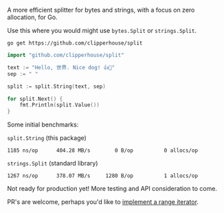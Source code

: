 A more efficient splitter for bytes and strings, with a focus on zero allocation, for Go.

Use this where you would might use `bytes.Split` or `strings.Split`.

```
go get https://github.com/clipperhouse/split
```

```go
import "github.com/clipperhouse/split"
```

```go
text := "Hello, 世界. Nice dog! 👍🐶"
sep := " "

split := split.String(text, sep)

for split.Next() {
    fmt.Println(split.Value())
}
```

Some initial benchmarks:

`split.String` (this package)

```
1185 ns/op	    404.28 MB/s	       0 B/op	       0 allocs/op
```

`strings.Split` (standard library)

```
1267 ns/op	    378.07 MB/s	    1280 B/op	       1 allocs/op
```

Not ready for production yet! More testing and API consideration to come.

PR's are welcome, perhaps you'd like to [implement a range iterator](https://tip.golang.org/doc/go1.23).
